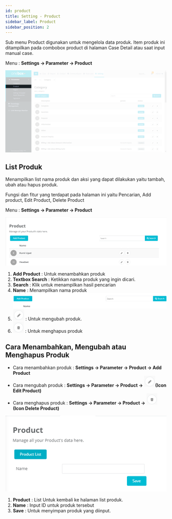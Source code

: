 ```yaml
---
id: product
title: Setting - Product
sidebar_label: Product
sidebar_position: 2
---
```


Sub menu Product digunakan untuk mengelola data produk. Item produk ini ditampilkan pada combobox product di halaman Case Detail atau saat input manual case.

Menu : **Settings -> Parameter -> Product**

![alt text](./img/product/PP.png)

## List Produk

Menampilkan list nama produk dan aksi yang dapat dilakukan yaitu tambah, ubah atau hapus produk.

Fungsi dan fitur yang terdapat pada halaman ini yaitu Pencarian, Add product, Edit Product, Delete Product

Menu : **Settings -> Parameter -> Product**

![alt text](./img/product/PP1.png)

1. **Add Product** : Untuk menambahkan produk
2. **Textbox Search** :
   Ketikkan nama produk yang ingin dicari.
3. **Search** :
   Klik untuk menampilkan hasil pencarian
4. **Name** : Menampilkan nama produk
   ![alt text](./img/product/PP2.png)
5. ![alt text](./img/Edit.png) : Untuk mengubah produk.
6. ![alt text](./img/Delete.png) : Untuk menghapus produk

## Cara Menambahkan, Mengubah atau Menghapus Produk

- Cara menambahkan produk : **Settings -> Parameter -> Product -> Add Product**
- Cara mengubah produk : **Settings -> Parameter -> Product -> ![alt text](./img/Edit.png)(Icon Edit Product)**
- Cara menghapus produk : **Settings -> Parameter -> Product -> ![alt text](./img/Delete.png)(Icon Delete Product)**

![alt text](./img/product/PP3.png)

1. **Product** : List Untuk kembali ke halaman list produk.
2. **Name** : Input ID untuk produk tersebut
3. **Save** : Untuk menyimpan produk yang diinput.
